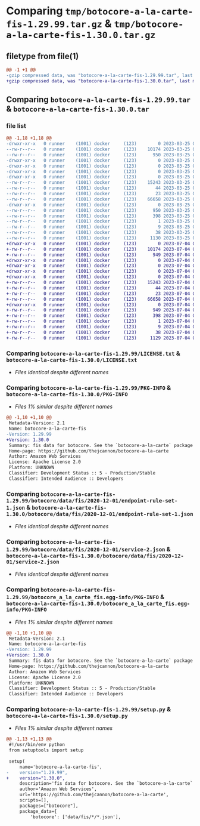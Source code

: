 # Comparing `tmp/botocore-a-la-carte-fis-1.29.99.tar.gz` & `tmp/botocore-a-la-carte-fis-1.30.0.tar.gz`

## filetype from file(1)

```diff
@@ -1 +1 @@
-gzip compressed data, was "botocore-a-la-carte-fis-1.29.99.tar", last modified: Sat Mar 25 01:22:46 2023, max compression
+gzip compressed data, was "botocore-a-la-carte-fis-1.30.0.tar", last modified: Tue Jul  4 01:44:37 2023, max compression
```

## Comparing `botocore-a-la-carte-fis-1.29.99.tar` & `botocore-a-la-carte-fis-1.30.0.tar`

### file list

```diff
@@ -1,18 +1,18 @@
-drwxr-xr-x   0 runner    (1001) docker     (123)        0 2023-03-25 01:22:46.191800 botocore-a-la-carte-fis-1.29.99/
--rw-r--r--   0 runner    (1001) docker     (123)    10174 2023-03-25 01:22:45.000000 botocore-a-la-carte-fis-1.29.99/LICENSE.txt
--rw-r--r--   0 runner    (1001) docker     (123)      950 2023-03-25 01:22:46.191800 botocore-a-la-carte-fis-1.29.99/PKG-INFO
-drwxr-xr-x   0 runner    (1001) docker     (123)        0 2023-03-25 01:22:46.191800 botocore-a-la-carte-fis-1.29.99/botocore/
-drwxr-xr-x   0 runner    (1001) docker     (123)        0 2023-03-25 01:22:46.191800 botocore-a-la-carte-fis-1.29.99/botocore/data/
-drwxr-xr-x   0 runner    (1001) docker     (123)        0 2023-03-25 01:22:46.191800 botocore-a-la-carte-fis-1.29.99/botocore/data/fis/
-drwxr-xr-x   0 runner    (1001) docker     (123)        0 2023-03-25 01:22:46.191800 botocore-a-la-carte-fis-1.29.99/botocore/data/fis/2020-12-01/
--rw-r--r--   0 runner    (1001) docker     (123)    15243 2023-03-25 01:22:12.000000 botocore-a-la-carte-fis-1.29.99/botocore/data/fis/2020-12-01/endpoint-rule-set-1.json
--rw-r--r--   0 runner    (1001) docker     (123)       44 2023-03-25 01:22:12.000000 botocore-a-la-carte-fis-1.29.99/botocore/data/fis/2020-12-01/examples-1.json
--rw-r--r--   0 runner    (1001) docker     (123)       23 2023-03-25 01:22:12.000000 botocore-a-la-carte-fis-1.29.99/botocore/data/fis/2020-12-01/paginators-1.json
--rw-r--r--   0 runner    (1001) docker     (123)    66658 2023-03-25 01:22:12.000000 botocore-a-la-carte-fis-1.29.99/botocore/data/fis/2020-12-01/service-2.json
-drwxr-xr-x   0 runner    (1001) docker     (123)        0 2023-03-25 01:22:46.191800 botocore-a-la-carte-fis-1.29.99/botocore_a_la_carte_fis.egg-info/
--rw-r--r--   0 runner    (1001) docker     (123)      950 2023-03-25 01:22:46.000000 botocore-a-la-carte-fis-1.29.99/botocore_a_la_carte_fis.egg-info/PKG-INFO
--rw-r--r--   0 runner    (1001) docker     (123)      398 2023-03-25 01:22:46.000000 botocore-a-la-carte-fis-1.29.99/botocore_a_la_carte_fis.egg-info/SOURCES.txt
--rw-r--r--   0 runner    (1001) docker     (123)        1 2023-03-25 01:22:46.000000 botocore-a-la-carte-fis-1.29.99/botocore_a_la_carte_fis.egg-info/dependency_links.txt
--rw-r--r--   0 runner    (1001) docker     (123)        9 2023-03-25 01:22:46.000000 botocore-a-la-carte-fis-1.29.99/botocore_a_la_carte_fis.egg-info/top_level.txt
--rw-r--r--   0 runner    (1001) docker     (123)       38 2023-03-25 01:22:46.191800 botocore-a-la-carte-fis-1.29.99/setup.cfg
--rw-r--r--   0 runner    (1001) docker     (123)     1130 2023-03-25 01:22:45.000000 botocore-a-la-carte-fis-1.29.99/setup.py
+drwxr-xr-x   0 runner    (1001) docker     (123)        0 2023-07-04 01:44:37.174617 botocore-a-la-carte-fis-1.30.0/
+-rw-r--r--   0 runner    (1001) docker     (123)    10174 2023-07-04 01:44:36.000000 botocore-a-la-carte-fis-1.30.0/LICENSE.txt
+-rw-r--r--   0 runner    (1001) docker     (123)      949 2023-07-04 01:44:37.174617 botocore-a-la-carte-fis-1.30.0/PKG-INFO
+drwxr-xr-x   0 runner    (1001) docker     (123)        0 2023-07-04 01:44:37.174617 botocore-a-la-carte-fis-1.30.0/botocore/
+drwxr-xr-x   0 runner    (1001) docker     (123)        0 2023-07-04 01:44:37.174617 botocore-a-la-carte-fis-1.30.0/botocore/data/
+drwxr-xr-x   0 runner    (1001) docker     (123)        0 2023-07-04 01:44:37.174617 botocore-a-la-carte-fis-1.30.0/botocore/data/fis/
+drwxr-xr-x   0 runner    (1001) docker     (123)        0 2023-07-04 01:44:37.174617 botocore-a-la-carte-fis-1.30.0/botocore/data/fis/2020-12-01/
+-rw-r--r--   0 runner    (1001) docker     (123)    15243 2023-07-04 01:44:02.000000 botocore-a-la-carte-fis-1.30.0/botocore/data/fis/2020-12-01/endpoint-rule-set-1.json
+-rw-r--r--   0 runner    (1001) docker     (123)       44 2023-07-04 01:44:02.000000 botocore-a-la-carte-fis-1.30.0/botocore/data/fis/2020-12-01/examples-1.json
+-rw-r--r--   0 runner    (1001) docker     (123)       23 2023-07-04 01:44:02.000000 botocore-a-la-carte-fis-1.30.0/botocore/data/fis/2020-12-01/paginators-1.json
+-rw-r--r--   0 runner    (1001) docker     (123)    66658 2023-07-04 01:44:02.000000 botocore-a-la-carte-fis-1.30.0/botocore/data/fis/2020-12-01/service-2.json
+drwxr-xr-x   0 runner    (1001) docker     (123)        0 2023-07-04 01:44:37.174617 botocore-a-la-carte-fis-1.30.0/botocore_a_la_carte_fis.egg-info/
+-rw-r--r--   0 runner    (1001) docker     (123)      949 2023-07-04 01:44:37.000000 botocore-a-la-carte-fis-1.30.0/botocore_a_la_carte_fis.egg-info/PKG-INFO
+-rw-r--r--   0 runner    (1001) docker     (123)      398 2023-07-04 01:44:37.000000 botocore-a-la-carte-fis-1.30.0/botocore_a_la_carte_fis.egg-info/SOURCES.txt
+-rw-r--r--   0 runner    (1001) docker     (123)        1 2023-07-04 01:44:37.000000 botocore-a-la-carte-fis-1.30.0/botocore_a_la_carte_fis.egg-info/dependency_links.txt
+-rw-r--r--   0 runner    (1001) docker     (123)        9 2023-07-04 01:44:37.000000 botocore-a-la-carte-fis-1.30.0/botocore_a_la_carte_fis.egg-info/top_level.txt
+-rw-r--r--   0 runner    (1001) docker     (123)       38 2023-07-04 01:44:37.174617 botocore-a-la-carte-fis-1.30.0/setup.cfg
+-rw-r--r--   0 runner    (1001) docker     (123)     1129 2023-07-04 01:44:36.000000 botocore-a-la-carte-fis-1.30.0/setup.py
```

### Comparing `botocore-a-la-carte-fis-1.29.99/LICENSE.txt` & `botocore-a-la-carte-fis-1.30.0/LICENSE.txt`

 * *Files identical despite different names*

### Comparing `botocore-a-la-carte-fis-1.29.99/PKG-INFO` & `botocore-a-la-carte-fis-1.30.0/PKG-INFO`

 * *Files 1% similar despite different names*

```diff
@@ -1,10 +1,10 @@
 Metadata-Version: 2.1
 Name: botocore-a-la-carte-fis
-Version: 1.29.99
+Version: 1.30.0
 Summary: fis data for botocore. See the `botocore-a-la-carte` package for more info.
 Home-page: https://github.com/thejcannon/botocore-a-la-carte
 Author: Amazon Web Services
 License: Apache License 2.0
 Platform: UNKNOWN
 Classifier: Development Status :: 5 - Production/Stable
 Classifier: Intended Audience :: Developers
```

### Comparing `botocore-a-la-carte-fis-1.29.99/botocore/data/fis/2020-12-01/endpoint-rule-set-1.json` & `botocore-a-la-carte-fis-1.30.0/botocore/data/fis/2020-12-01/endpoint-rule-set-1.json`

 * *Files identical despite different names*

### Comparing `botocore-a-la-carte-fis-1.29.99/botocore/data/fis/2020-12-01/service-2.json` & `botocore-a-la-carte-fis-1.30.0/botocore/data/fis/2020-12-01/service-2.json`

 * *Files identical despite different names*

### Comparing `botocore-a-la-carte-fis-1.29.99/botocore_a_la_carte_fis.egg-info/PKG-INFO` & `botocore-a-la-carte-fis-1.30.0/botocore_a_la_carte_fis.egg-info/PKG-INFO`

 * *Files 1% similar despite different names*

```diff
@@ -1,10 +1,10 @@
 Metadata-Version: 2.1
 Name: botocore-a-la-carte-fis
-Version: 1.29.99
+Version: 1.30.0
 Summary: fis data for botocore. See the `botocore-a-la-carte` package for more info.
 Home-page: https://github.com/thejcannon/botocore-a-la-carte
 Author: Amazon Web Services
 License: Apache License 2.0
 Platform: UNKNOWN
 Classifier: Development Status :: 5 - Production/Stable
 Classifier: Intended Audience :: Developers
```

### Comparing `botocore-a-la-carte-fis-1.29.99/setup.py` & `botocore-a-la-carte-fis-1.30.0/setup.py`

 * *Files 1% similar despite different names*

```diff
@@ -1,13 +1,13 @@
 #!/usr/bin/env python
 from setuptools import setup
 
 setup(
     name='botocore-a-la-carte-fis',
-    version="1.29.99",
+    version="1.30.0",
     description='fis data for botocore. See the `botocore-a-la-carte` package for more info.',
     author='Amazon Web Services',
     url='https://github.com/thejcannon/botocore-a-la-carte',
     scripts=[],
     packages=["botocore"],
     package_data={
         'botocore': ['data/fis/*/*.json'],
```

